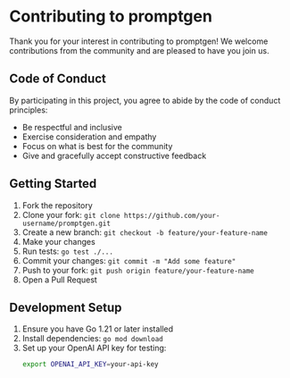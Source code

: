 # Contributing to promptgen

Thank you for your interest in contributing to promptgen! We welcome contributions from the community and are pleased to have you join us.

## Code of Conduct

By participating in this project, you agree to abide by the code of conduct principles:

- Be respectful and inclusive
- Exercise consideration and empathy
- Focus on what is best for the community
- Give and gracefully accept constructive feedback

## Getting Started

1. Fork the repository
2. Clone your fork: `git clone https://github.com/your-username/promptgen.git`
3. Create a new branch: `git checkout -b feature/your-feature-name`
4. Make your changes
5. Run tests: `go test ./...`
6. Commit your changes: `git commit -m "Add some feature"`
7. Push to your fork: `git push origin feature/your-feature-name`
8. Open a Pull Request

## Development Setup

1. Ensure you have Go 1.21 or later installed
2. Install dependencies: `go mod download`
3. Set up your OpenAI API key for testing:
   ```bash
   export OPENAI_API_KEY=your-api-key
   ```


